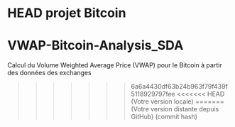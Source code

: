 HEAD
projet Bitcoin
=======
# VWAP-Bitcoin-Analysis_SDA
Calcul du Volume Weighted Average Price (VWAP) pour le Bitcoin à partir des données des exchanges
>>>>>>> 6a6a4430df63b24b963f79f439f5118929797fee
<<<<<<< HEAD
(Votre version locale)
=======
(Votre version distante depuis GitHub)
>>>>>> (commit hash)
